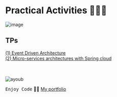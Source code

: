# Practical Activities 👨🏻‍💻
![image](https://github.com/Ayoub-etoullali/Practical-Activities-Parallel-Processing-BigData/assets/92756846/151f782c-fbf9-4912-a203-fa3f91717c91)

## TPs
  <a href="https://github.com/Ayoub-etoullali/Practical-Activities-Parallel-Processing-BigData/tree/main/TP1">
    (1) Event Driven Architecture 
  </a> <br>
  <a href="https://github.com/Ayoub-etoullali/Practical-Activities-Parallel-Processing-BigData/tree/main/TP2">
    (2) Micro-services architectures with Spring cloud
  </a> <br> <br>

<br>

![ayoub](https://user-images.githubusercontent.com/92756846/220727344-dbb21e84-4584-4055-bde5-a3c90a64a618.jpg)

<kbd>Enjoy Code</kbd> 👨‍💻
[My portfolio](https://ayoub-etoullali.netlify.app/)

